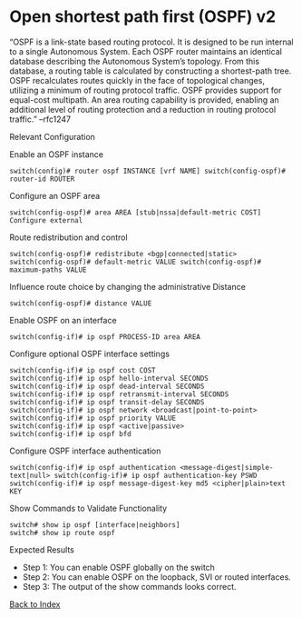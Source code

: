 # Open shortest path first (OSPF) v2 

“OSPF is a link-state based routing protocol. It is designed to be run internal to a single Autonomous System. Each OSPF router maintains an identical database describing the Autonomous System’s topology. From this database, a routing table is calculated by constructing a shortest-path tree. OSPF recalculates routes quickly in the face of topological changes, utilizing a minimum of routing protocol traffic. OSPF provides support for equal-cost multipath. An area routing capability is provided, enabling an additional level of routing protection and a reduction in routing protocol traffic.” –rfc1247 

Relevant Configuration 

Enable an OSPF instance 

```
switch(config)# router ospf INSTANCE [vrf NAME] switch(config-ospf)# router-id ROUTER
```

Configure an OSPF area

```
switch(config-ospf)# area AREA [stub|nssa|default-metric COST] Configure external 
```

Route redistribution and control 

```
switch(config-ospf)# redistribute <bgp|connected|static> 
switch(config-ospf)# default-metric VALUE switch(config-ospf)# maximum-paths VALUE
```

Influence route choice by changing the administrative Distance 

```
switch(config-ospf)# distance VALUE 
```

Enable OSPF on an interface 

```
switch(config-if)# ip ospf PROCESS-ID area AREA
```

Configure optional OSPF interface settings 

```
switch(config-if)# ip ospf cost COST
switch(config-if)# ip ospf hello-interval SECONDS
switch(config-if)# ip ospf dead-interval SECONDS
switch(config-if)# ip ospf retransmit-interval SECONDS
switch(config-if)# ip ospf transit-delay SECONDS
switch(config-if)# ip ospf network <broadcast|point-to-point> 
switch(config-if)# ip ospf priority VALUE
switch(config-if)# ip ospf <active|passive>
switch(config-if)# ip ospf bfd
```

Configure OSPF interface authentication

```
switch(config-if)# ip ospf authentication <message-digest|simple-text|null> switch(config-if)# ip ospf authentication-key PSWD
switch(config-if)# ip ospf message-digest-key md5 <cipher|plain>text KEY 
```

Show Commands to Validate Functionality 

```
switch# show ip ospf [interface|neighbors]
switch# show ip route ospf
```

Expected Results 

* Step 1: You can enable OSPF globally on the switch
* Step 2: You can enable OSPF on the loopback, SVI or routed interfaces.
* Step 3: The output of the show commands looks correct.


[Back to Index](../index.md)


